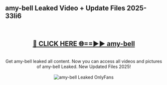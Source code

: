 <h2>amy-bell Leaked Video + Update Files 2025- 33li6</h2>
<br>
<div align="center">
<h2><a href="https://libra.edu.pl?amy-bell" rel="nofollow">🔴 CLICK HERE 🌐==►► amy-bell</a></h2>
<br>
Get amy-bell leaked all content. Now you can access all videos and pictures of amy-bell Leaked. New Updated Files 2025!
<br>
<br>
<a href="https://libra.edu.pl?amy-bell" rel="nofollow" data-target="animated-image.originalLink"><img src="https://i.ibb.co.com/WyWwxjT/player-gif2.gif" alt="amy-bell Leaked OnlyFans" style="max-width: 100%; display: inline-block;" data-target="animated-image.originalImage"></a>
</div>
<br>